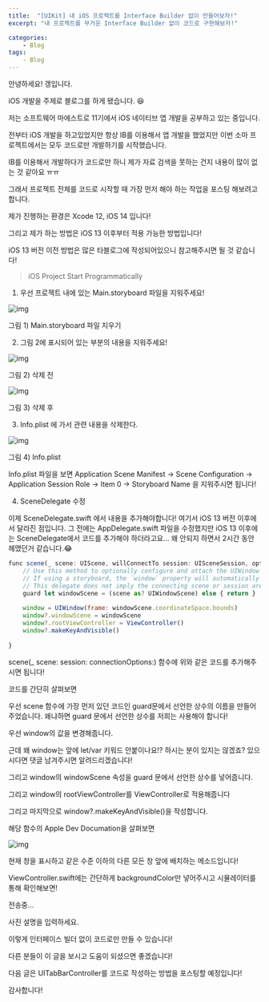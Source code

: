 ```yaml
---
title:  "[UIKit] 내 iOS 프로젝트를 Interface Builder 없이 만들어보자!"
excerpt: "내 프로젝트를 무거운 Interface Builder 없이 코드로 구현해보자!"

categories:
    - Blog
tags:
​    - Blog
---
```




안녕하세요! 갱입니다.



iOS 개발을 주제로 블로그를 하게 됐습니다. 😆



저는 소프트웨어 마에스트로 11기에서 iOS 네이티브 앱 개발을 공부하고 있는 중입니다.

전부터 iOS 개발을 하고있었지만 항상 IB를 이용해서 앱 개발을 했었지만 이번 소마 프로젝트에서는 모두 코드로만 개발하기를 시작했습니다.



IB를 이용해서 개발하다가 코드로만 하니 제가 자료 검색을 못하는 건지 내용이 많이 없는 것 같아요 ㅠㅠ



그래서 프로젝트 전체를 코드로 시작할 때 가장 먼저 해야 하는 작업을 포스팅 해보려고합니다.



제가 진행하는 환경은 Xcode 12, iOS 14 입니다!



그리고 제가 하는 방법은 iOS 13 이후부터 적용 가능한 방법입니다!

iOS 13 버전 이전 방법은 많은 타블로그에 작성되어있으니 참고해주시면 될 것 같습니다!



> iOS Project Start Programmatically



1. 우선 프로젝트 내에 있는 Main.storyboard 파일을 지워주세요!

![img](https://blogfiles.pstatic.net/MjAyMDEwMDlfMTI4/MDAxNjAyMjUyMDEzMjEy.8zXeXTXLrAk5_m5fy9E9Hzb6krs6CBWpYi9yJb6MB2Ig.YPDoIq0U44CS4AKy5VYwbV03nYu96-7zWF7yiBb7oFYg.PNG.fover32/image.png?type=w1)

그림 1) Main.storyboard 파일 지우기



2. 그림 2에 표시되어 있는 부분의 내용을 지워주세요!



![img](https://blogfiles.pstatic.net/MjAyMDEwMDlfMzYg/MDAxNjAyMjUyMzMwNzIy.yjOMCrdXRTzxqYjDfZbrm6-_GtjYLiJ8_IymshxDQ9og.-ukC3WFjGoXuhmLARM5_zSdCMu7an4eXNW8G3NnZxdgg.PNG.fover32/image.png?type=w1)

그림 2) 삭제 전



![img](https://blogfiles.pstatic.net/MjAyMDEwMDlfMjMz/MDAxNjAyMjUyMzQ5NzY3.goAULD1Fb02XmSxPhi_5-SmFZawC3r1fF4pU2DL1aEsg.fRlt-MPvMamxzNZV-Ae5KTVXmeKlW_lG2QKVt8Pd6_cg.PNG.fover32/image.png?type=w1)

그림 3) 삭제 후



3. Info.plist 에 가서 관련 내용을 삭제한다.



![img](https://blogfiles.pstatic.net/MjAyMDEwMDlfNCAg/MDAxNjAyMjUyNDUwOTE0.m4SMIt59GAbsDRtK--IZPLAptImpG5zgCEefhXeqCdgg._Kn7ntKHHLIjc6JKH90JbBvkiTuvTdlG4aUubVMOZfwg.PNG.fover32/image.png?type=w1)

그림 4) Info.plist

Info.plist 파일을 보면 Application Scene Manifest -> Scene Configuration -> Application Session Role -> Item 0 -> Storyboard Name 을 지워주시면 됩니다!



4. SceneDelegate 수정

이제 SceneDelegate.swift 에서 내용을 추가해야합니다! 여기서 iOS 13 버전 이후에서 달라진 점입니다. 그 전에는 AppDelegate.swift 파일을 수정했지만 iOS 13 이후에는 SceneDelegate에서 코드를 추가해야 하더라고요... 왜 안되지 하면서 2시간 동안 헤맸던거 같습니다.😂

```javascript
func scene(_ scene: UIScene, willConnectTo session: UISceneSession, options connectionOptions: UIScene.ConnectionOptions) {
    // Use this method to optionally configure and attach the UIWindow `window` to the provided UIWindowScene `scene`.
    // If using a storyboard, the `window` property will automatically be initialized and attached to the scene.
    // This delegate does not imply the connecting scene or session are new (see `application:configurationForConnectingSceneSession` instead).
    guard let windowScene = (scene as? UIWindowScene) else { return }
    
    window = UIWindow(frame: windowScene.coordinateSpace.bounds)
    window?.windowScene = windowScene
    window?.rootViewController = ViewController()
    window?.makeKeyAndVisible()
    
}
```

scene(_ scene: session: connectionOptions:) 함수에 위와 같은 코드를 추가해주시면 됩니다!

코드를 간단히 살펴보면

우선 scene 함수에 가장 먼저 있던 코드인 guard문에서 선언한 상수의 이름을 만들어 주었습니다. 왜냐하면 guard 문에서 선언한 상수를 저희는 사용해야 합니다!

우선 window의 값을 변경해줍니다.

근데 왜 window는 앞에 let/var 키워드 안붙이나요!? 하시는 분이 있지는 않겠죠? 있으시다면 댓글 남겨주시면 알려드리겠습니다!



그리고 window의 windowScene 속성을 guard 문에서 선언한 상수를 넣어줍니다.



그리고 window의 rootViewController를 ViewController로 적용해줍니다



그리고 마지막으로 window?.makeKeyAndVisible()을 작성합니다.



해당 함수의 Apple Dev Documation을 살펴보면



![img](https://blogfiles.pstatic.net/MjAyMDEwMDlfMTI1/MDAxNjAyMjU0NDA2NjU0.JuogL8Gqz_Ps36ebPodvp5iyYr9vzH461C7Wa7YQeVwg.M0VYN36np3nIky7muNGZbH04eedh_7ecNfrOWmksZqAg.PNG.fover32/image.png?type=w1)

현재 창을 표시하고 같은 수준 이하의 다른 모든 창 앞에 배치하는 메소드입니다!





ViewController.swift에는 간단하게 backgroundColor만 넣어주시고 시뮬레이터를 통해 확인해보면!



전송중...

사진 설명을 입력하세요.

이렇게 인터페이스 빌더 없이 코드로만 만들 수 있습니다!



다른 분들이 이 글을 보시고 도움이 되셨으면 좋겠습니다!



다음 글은 UITabBarController를 코드로 작성하는 방법을 포스팅할 예정입니다!



감사합니다!

﻿
